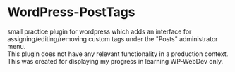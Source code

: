 # WordPress-PostTags
small practice plugin for wordpress which adds an interface for assigning/editing/removing custom tags under the "Posts" administrator menu. <br>
This plugin does not have any relevant functionality in a production context. This was created for displaying my progress in learning WP-WebDev only.
